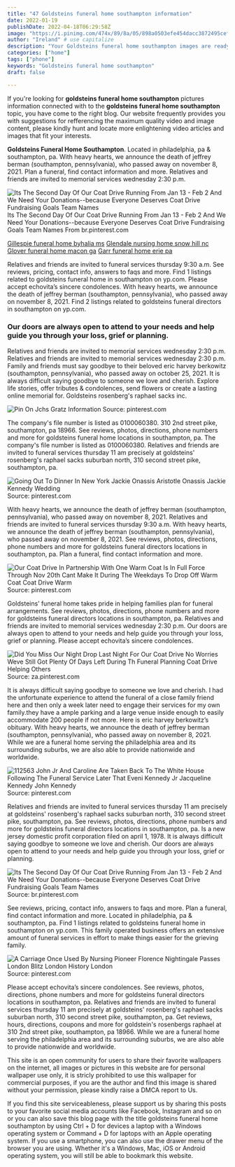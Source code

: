 ```yaml
---
title: "47 Goldsteins funeral home southampton information"
date: 2022-01-19
publishDate: 2022-04-18T06:29:58Z
image: "https://i.pinimg.com/474x/89/8a/05/898a0503efe454dacc3872495cef62da--london-bombings-florence-nightingale.jpg"
author: "Ireland" # use capitalize
description: "Your Goldsteins funeral home southampton images are ready. Goldsteins funeral home southampton are a topic that is being searched for and liked by netizens today. You can Find and Download the Goldsteins funeral home southampton files here. Download all free images."
categories: ["home"]
tags: ["phone"]
keywords: "Goldsteins funeral home southampton"
draft: false

---
```


If you're looking for **goldsteins funeral home southampton** pictures information connected with to the **goldsteins funeral home southampton** topic, you have come to the right  blog.  Our website frequently  provides you with  suggestions  for refferencing  the maximum  quality video and image  content, please kindly hunt and locate more enlightening video articles and images  that fit your interests.

**Goldsteins Funeral Home Southampton**. Located in philadelphia, pa &amp; southampton, pa. With heavy hearts, we announce the death of jeffrey berman (southampton, pennsylvania), who passed away on november 8, 2021. Plan a funeral, find contact information and more. Relatives and friends are invited to memorial services wednesday 2:30 p.m.

![Its The Second Day Of Our Coat Drive Running From Jan 13 - Feb 2 And We Need Your Donations--because Everyone Deserves Coat Drive Fundraising Goals Team Names](https://i.pinimg.com/736x/49/08/62/490862c9ca8cb1992fd38fd11aeb5d37.jpg "Its The Second Day Of Our Coat Drive Running From Jan 13 - Feb 2 And We Need Your Donations--because Everyone Deserves Coat Drive Fundraising Goals Team Names")
Its The Second Day Of Our Coat Drive Running From Jan 13 - Feb 2 And We Need Your Donations--because Everyone Deserves Coat Drive Fundraising Goals Team Names From br.pinterest.com

[Gillespie funeral home byhalia ms](/gillespie-funeral-home-byhalia-ms/)
[Glendale nursing home snow hill nc](/glendale-nursing-home-snow-hill-nc/)
[Glover funeral home macon ga](/glover-funeral-home-macon-ga/)
[Garr funeral home erie pa](/garr-funeral-home-erie-pa/)

Relatives and friends are invited to funeral services thursday 9:30 a.m. See reviews, pricing, contact info, answers to faqs and more. Find 1 listings related to goldsteins funeral home in southampton on yp.com. Please accept echovita’s sincere condolences. With heavy hearts, we announce the death of jeffrey berman (southampton, pennsylvania), who passed away on november 8, 2021. Find 2 listings related to goldsteins funeral directors in southampton on yp.com.

### Our doors are always open to attend to your needs and help guide you through your loss, grief or planning.

Relatives and friends are invited to memorial services wednesday 2:30 p.m. Relatives and friends are invited to memorial services wednesday 2:30 p.m. Family and friends must say goodbye to their beloved eric harvey berkowitz (southampton, pennsylvania), who passed away on october 25, 2021. It is always difficult saying goodbye to someone we love and cherish. Explore life stories, offer tributes &amp; condolences, send flowers or create a lasting online memorial for. Goldsteins rosenberg&#039;s raphael sacks inc.


![Pin On Jchs Gratz Information](https://i.pinimg.com/originals/64/f5/7e/64f57e3a017000348c2cca5a7b1ce96f.jpg "Pin On Jchs Gratz Information")
Source: pinterest.com

The company&#039;s file number is listed as 0100060380. 310 2nd street pike, southampton, pa 18966. See reviews, photos, directions, phone numbers and more for goldsteins funeral home locations in southampton, pa. The company&#039;s file number is listed as 0100060380. Relatives and friends are invited to funeral services thursday 11 am precisely at goldsteins&#039; rosenberg&#039;s raphael sacks suburban north, 310 second street pike, southampton, pa.

![Going Out To Dinner In New York Jackie Onassis Aristotle Onassis Jackie Kennedy Wedding](https://i.pinimg.com/originals/0f/e8/12/0fe812d9a3be3efbfadfc23724e8e6b2.jpg "Going Out To Dinner In New York Jackie Onassis Aristotle Onassis Jackie Kennedy Wedding")
Source: pinterest.com

With heavy hearts, we announce the death of jeffrey berman (southampton, pennsylvania), who passed away on november 8, 2021. Relatives and friends are invited to funeral services thursday 9:30 a.m. With heavy hearts, we announce the death of jeffrey berman (southampton, pennsylvania), who passed away on november 8, 2021. See reviews, photos, directions, phone numbers and more for goldsteins funeral directors locations in southampton, pa. Plan a funeral, find contact information and more.

![Our Coat Drive In Partnership With One Warm Coat Is In Full Force Through Nov 20th Cant Make It During The Weekdays To Drop Off Warm Coat Coat Drive Warm](https://i.pinimg.com/originals/f8/6b/80/f86b809fe0f2a37f74e152aea4ae64b7.jpg "Our Coat Drive In Partnership With One Warm Coat Is In Full Force Through Nov 20th Cant Make It During The Weekdays To Drop Off Warm Coat Coat Drive Warm")
Source: pinterest.com

Goldsteins’ funeral home takes pride in helping families plan for funeral arrangements. See reviews, photos, directions, phone numbers and more for goldsteins funeral directors locations in southampton, pa. Relatives and friends are invited to memorial services wednesday 2:30 p.m. Our doors are always open to attend to your needs and help guide you through your loss, grief or planning. Please accept echovita’s sincere condolences.

![Did You Miss Our Night Drop Last Night For Our Coat Drive No Worries Weve Still Got Plenty Of Days Left During Th Funeral Planning Coat Drive Helping Others](https://i.pinimg.com/originals/00/ee/8b/00ee8b6b9496752411efbb374613e632.png "Did You Miss Our Night Drop Last Night For Our Coat Drive No Worries Weve Still Got Plenty Of Days Left During Th Funeral Planning Coat Drive Helping Others")
Source: za.pinterest.com

It is always difficult saying goodbye to someone we love and cherish. I had the unfortunate experience to attend the funeral of a close family friend here and then only a week later need to engage their services for my own family.they have a ample parking and a large venue inside enough to easily accommodate 200 people if not more. Here is eric harvey berkowitz’s obituary. With heavy hearts, we announce the death of jeffrey berman (southampton, pennsylvania), who passed away on november 8, 2021. While we are a funeral home serving the philadelphia area and its surrounding suburbs, we are also able to provide nationwide and worldwide.

![112563 John Jr And Caroline Are Taken Back To The White House Following The Funeral Service Later That Eveni Kennedy Jr Jacqueline Kennedy John Kennedy](https://i.pinimg.com/originals/55/4d/d5/554dd506d9c6eb477f53d408955b3131.jpg "112563 John Jr And Caroline Are Taken Back To The White House Following The Funeral Service Later That Eveni Kennedy Jr Jacqueline Kennedy John Kennedy")
Source: pinterest.com

Relatives and friends are invited to funeral services thursday 11 am precisely at goldsteins&#039; rosenberg&#039;s raphael sacks suburban north, 310 second street pike, southampton, pa. See reviews, photos, directions, phone numbers and more for goldsteins funeral directors locations in southampton, pa. Is a new jersey domestic profit corporation filed on april 1, 1978. It is always difficult saying goodbye to someone we love and cherish. Our doors are always open to attend to your needs and help guide you through your loss, grief or planning.

![Its The Second Day Of Our Coat Drive Running From Jan 13 - Feb 2 And We Need Your Donations--because Everyone Deserves Coat Drive Fundraising Goals Team Names](https://i.pinimg.com/736x/49/08/62/490862c9ca8cb1992fd38fd11aeb5d37.jpg "Its The Second Day Of Our Coat Drive Running From Jan 13 - Feb 2 And We Need Your Donations--because Everyone Deserves Coat Drive Fundraising Goals Team Names")
Source: br.pinterest.com

See reviews, pricing, contact info, answers to faqs and more. Plan a funeral, find contact information and more. Located in philadelphia, pa &amp; southampton, pa. Find 1 listings related to goldsteins funeral home in southampton on yp.com. This family operated business offers an extensive amount of funeral services in effort to make things easier for the grieving family.

![A Carriage Once Used By Nursing Pioneer Florence Nightingale Passes London Blitz London History London](https://i.pinimg.com/474x/89/8a/05/898a0503efe454dacc3872495cef62da--london-bombings-florence-nightingale.jpg "A Carriage Once Used By Nursing Pioneer Florence Nightingale Passes London Blitz London History London")
Source: pinterest.com

Please accept echovita’s sincere condolences. See reviews, photos, directions, phone numbers and more for goldsteins funeral directors locations in southampton, pa. Relatives and friends are invited to funeral services thursday 11 am precisely at goldsteins&#039; rosenberg&#039;s raphael sacks suburban north, 310 second street pike, southampton, pa. Get reviews, hours, directions, coupons and more for goldstein&#039;s rosenbergs raphael at 310 2nd street pike, southampton, pa 18966. While we are a funeral home serving the philadelphia area and its surrounding suburbs, we are also able to provide nationwide and worldwide.

This site is an open community for users to share their favorite wallpapers on the internet, all images or pictures in this website are for personal wallpaper use only, it is stricly prohibited to use this wallpaper for commercial purposes, if you are the author and find this image is shared without your permission, please kindly raise a DMCA report to Us.

If you find this site serviceableness, please support us by sharing this posts to your favorite social media accounts like Facebook, Instagram and so on or you can also save this blog page with the title goldsteins funeral home southampton by using Ctrl + D for devices a laptop with a Windows operating system or Command + D for laptops with an Apple operating system. If you use a smartphone, you can also use the drawer menu of the browser you are using. Whether it's a Windows, Mac, iOS or Android operating system, you will still be able to bookmark this website.
